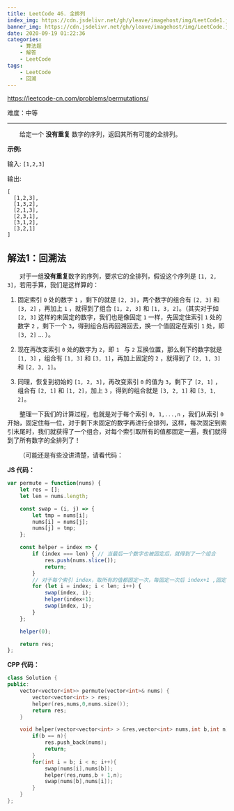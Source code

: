 ```yaml
---
title: LeetCode 46. 全排列
index_img: https://cdn.jsdelivr.net/gh/yleave/imagehost/img/LeetCode1.jpg
banner_img: https://cdn.jsdelivr.net/gh/yleave/imagehost/img/LeetCode.jpg
date: 2020-09-19 01:22:36
categories:
    - 算法题
    - 解答
    - LeetCode
tags:
    - LeetCode
    - 回溯
---
```



https://leetcode-cn.com/problems/permutations/

难度：中等

---

&emsp;&emsp;给定一个 **没有重复** 数字的序列，返回其所有可能的全排列。

**示例:**

输入: `[1,2,3]`

输出:

```
[
  [1,2,3],
  [1,3,2],
  [2,1,3],
  [2,3,1],
  [3,1,2],
  [3,2,1]
]
```

## 解法1：回溯法

&emsp;&emsp;对于一组**没有重复**数字的序列，要求它的全排列，假设这个序列是 `[1, 2, 3]`，若用手算，我们是这样算的：

1. 固定索引 `0` 处的数字 `1` ，剩下的就是 `[2, 3]`，两个数字的组合有 `[2, 3]` 和 `[3, 2]` ，再加上 `1` ，就得到了组合 `[1, 2, 3]` 和 `[1, 3, 2]`。（其实对于如 `[2, 3]` 这样的未固定的数字，我们也是像固定 `1` 一样，先固定住索引 `1` 处的数字 `2` ，剩下一个 `3`，得到组合后再回溯回去，换一个值固定在索引 `1` 处，即 `[3, 2]` ... ）。

2. 现在再改变索引 `0` 处的数字为 `2`，即 `1 ` 与 `2` 互换位置，那么剩下的数字就是 `[1, 3]` ，组合有 `[1, 3]` 和 `[3, 1]`，再加上固定的 `2` ，就得到了 `[2, 1, 3]` 和 `[2, 3, 1]`。

3. 同理，恢复到初始的 `[1, 2, 3]`，再改变索引 `0` 的值为 `3`，剩下了 `[2, 1]` ，组合有 `[2, 1]` 和 `[1, 2]`，加上 `3` ，得到的组合就是 `[3, 2, 1]` 和 `[3, 1, 2]`。

&emsp;&emsp;整理一下我们的计算过程，也就是对于每个索引 `0, 1,...,n` ，我们从索引 `0`  开始，固定住每一位，对于剩下未固定的数字再进行全排列，这样，每次固定到索引末尾时，我们就获得了一个组合，对每个索引取所有的值都固定一遍，我们就得到了所有数字的全排列了！

&emsp;&emsp;（可能还是有些没讲清楚，请看代码：



**JS 代码：**

```js
var permute = function(nums) {
    let res = [];
    let len = nums.length;

    const swap = (i, j) => {
        let tmp = nums[i];
        nums[i] = nums[j];
        nums[j] = tmp;
    };  

    const helper = index => {
        if (index === len) { // 当最后一个数字也被固定后，就得到了一个组合
            res.push(nums.slice());
            return;
        }
		// 对于每个索引 index，取所有的值都固定一次，每固定一次后 index+1 ,固定下一位
        for (let i = index; i < len; i++) {
            swap(index, i);
            helper(index+1);
            swap(index, i);
        }
    };

    helper(0);

    return res;
};
```

**CPP 代码：**

```cpp
class Solution {
public:
    vector<vector<int>> permute(vector<int>& nums) {
        vector<vector<int> > res;
        helper(res,nums,0,nums.size());
        return res;
    }

    void helper(vector<vector<int> > &res,vector<int> nums,int b,int n){
        if(b == n){
            res.push_back(nums);
            return;
        }
        for(int i = b; i < n; i++){
            swap(nums[i],nums[b]);
            helper(res,nums,b + 1,n);
            swap(nums[b],nums[i]);
        }
    }
};
```

